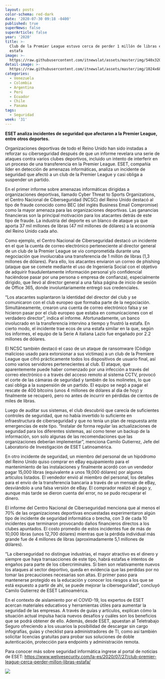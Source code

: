 ```yaml
---
layout: posts
color-schema: red-dark
date: '2020-07-30 09:18 -0400'
published: true
superNews: false
superArticle: false
year: '2020'
title: >-
  Club de la Premier League estuvo cerca de perder 1 millón de libras en una
  estafa
image: >-
  https://raw.githubusercontent.com/itnewslat/assets/master/img/540x320/Premier-League-ataque-p.jpg
detail-image: >-
  https://raw.githubusercontent.com/itnewslat/assets/master/img/1024x680/Premier-League-ataque-g.jpg
categories:
  - Venezuela
  - Colombia
  - Argentina
  - Perú
  - Ecuador
  - Chile
  - Panama
tags:
  - Seguridad
week: '31'
---
```

**ESET analiza incidentes de seguridad que afectaron a la Premier League, entre otros deportes.**

Organizaciones deportivas de todo el Reino Unido han sido instadas a reforzar su ciberseguridad después de que un informe revelara una serie de ataques contra varios clubes deportivos, incluido un intento de interferir en un proceso de una transferencia en la Premier League. ESET, compañía líder en detección de amenazas informáticas, analiza un incidente de seguridad que afectó a un club de la Premier League y casi obliga a suspender un partido.
 

En el primer informe sobre amenazas informáticas dirigidas a organizaciones deportivas, llamado Cyber Threat to Sports Organizations, el Centro Nacional de Ciberseguridad (NCSC) del Reino Unido destacó al tipo de fraude conocido como BEC (del inglés Business Email Compromise) como la mayor amenaza para las organizaciones deportivas. Las ganancias financieras son la principal motivación para los atacantes detrás de este tipo de fraude. La industria del deporte es un blanco de ataque ya que aporta 37 mil millones de libras (47 mil millones de dólares) a la economía del Reino Unido cada año.
 
Como ejemplo, el Centro Nacional de Ciberseguridad destacó un incidente en el que la cuenta de correo electrónico perteneciente al director general de un club de la Premier League se vio comprometida durante una negociación que involucraba una transferencia de 1 millón de libras (1,3 millones de dólares). Para ello, los atacantes enviaron un correo de phishing (ataque que se comete mediante el uso de Ingeniería Social con el objetivo de adquirir fraudulentamente información personal y/o confidencial haciéndose pasar por una persona o empresa de confianza), especialmente dirigido, que llevó al director general a una falsa página de inicio de sesión de Office 365, donde involuntariamente entregó sus credenciales.
 
“Los atacantes suplantaron la identidad del director del club y se comunicaron con el club europeo que formaba parte de la negociación. Simultáneamente, crearon una cuenta de correo electrónico falsa y se hicieron pasar por el club europeo que estaba en comunicaciones con el verdadero director”, indica el informe. Afortunadamente, un banco involucrado en la transferencia intervino a tiempo y frustró la estafa. En cierto modo, el incidente trae ecos de una estafa similar en la que, según los informes, el equipo de la Serie A italiana Lazio fue engañado por 2.2 millones de dólares.
 
El NCSC también destacó el caso de un ataque de ransomware (Código malicioso usado para extorsionar a sus víctimas) a un club de la Premiere League que cifró prácticamente todos los dispositivos de usuario final, así como varios servidores pertenecientes al club. El ataque, que aparentemente puede haber comenzado por una infección a través del correo electrónico o a través del acceso remoto al sistema CCTV, provocó el corte de las cámaras de seguridad y también de los molinetes, lo que casi obliga a la suspensión de un partido. El equipo se negó a pagar el rescate de 400 bitcoins (unos 4 millones de dólares al día de hoy) y finalmente se recuperó, pero no antes de incurrir en pérdidas de cientos de miles de libras.
 
Luego de auditar sus sistemas, el club descubrió que carecía de suficientes controles de seguridad, que no había invertido lo suficiente en infraestructura de ciberseguridad y que no tenía un plan de respuesta ante emergencias de este tipo. “Instalar de forma regular las actualizaciones de seguridad para los diferentes sistemas, así como tener un backup de la información, son solo algunas de las recomendaciones que las organizaciones deberían implementar”, menciona Camilo Gutierrez, Jefe del Laboratorio de Investigación de ESET Latinoamérica.
 
En otro incidente de seguridad, un miembro del personal de un hipódromo del Reino Unido quiso comprar en eBay equipamiento para el mantenimiento de las instalaciones y finalmente acordó con un vendedor pagar 15,000 libras (equivalente a unos 19,000 dólares) por algunos artículos listados. El vendedor envió al miembro del personal, los detalles para el envío de la transferencia bancaria a través de un mensaje de eBay, desviándolo a una falsa versión de eBay. El comprador realizó el pago y, aunque más tarde se dieron cuenta del error, no se pudo recuperar el dinero.
 
El informe del Centro Nacional de Ciberseguridad menciona que al menos el 70% de las organizaciones deportivas encuestadas experimentaron algún tipo de incidente de seguridad informática o brecha, con 3 de cada 10 incidentes que terminaron provocando daños financieros directos a los clubes apuntados. El costo promedio de estos incidentes fue de más de 10,000 libras (unos 12,700 dólares) mientras que la pérdida individual más grande fue de 4 millones de libras (aproximadamente 5,1 millones de dólares).
 
“La ciberseguridad no distingue industrias, el mayor atractivo es el dinero y siempre que haya transacciones de este tipo, habrá estafas e intentos de engaños para parte de los cibercriminales. Si bien son relativamente nuevos los ataques al sector deportivo, queda en evidencia que las perdidas por no tomar las precauciones necesarias son altas. El primer paso para mantenerse protegido es la educación y conocer los riesgos a los que se está expuesto a partir de ahí, se puede mejorar la ciberseguridad”, concluyó Camilo Gutierrez de ESET Latinoamérica.
 
En el contexto de aislamiento por el COVID-19, los expertos de ESET acercan materiales educativos y herramientas útiles para aumentar la seguridad de las empresas. A través de guías y artículos, explican cómo la situación actual impulsa hacia nuevos desafíos y cuáles son los beneficios que se podrá obtener de ello. Además, desde ESET, apuestan al Teletrabajo Seguro ofreciendo a los usuarios la posibilidad de descargar sin cargo infografías, guías y checklist para administradores de TI, como así también solicitar licencias gratuitas para probar sus soluciones de doble autenticación, protección para endpoints y administración remota.
 
Para conocer más sobre seguridad informática ingrese al portal de noticias de ESET: https://www.welivesecurity.com/la-es/2020/07/27/club-premier-league-cerca-perder-millon-libras-estafa/
 

<img src="https://tracker.metricool.com/c3po.jpg?hash=56f88a41e39ab42c063cc51676587a04"/>